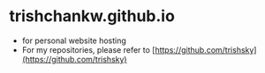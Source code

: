 # trishchankw.github.io
* for personal website hosting
* For my repositories, please refer to [https://github.com/trishsky](https://github.com/trishsky)

